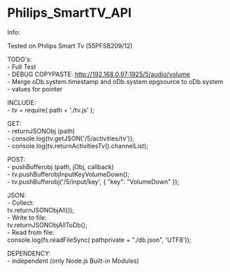 # Philips_SmartTV_API


   Info:                                                                                       

   Tested on Philips Smart Tv (55PFS8209/12)                                                   

   TODO's:                                                                                     
          - Full Test                                                                          
          - DEBUG COPYPASTE: http://192.168.0.97:1925/5/audio/volume                           
          - Merge oDb.system.timestamp and oDb.system.epgsource to oDb.system                  
          - values for pointer                                                                 

   INCLUDE:                                                                                    
   	     - tv = require( path + './tv.js' );                                                   

   GET:                                                                                        
          - returnJSONObj (path)                                                               
          - console.log(tv.getJSON('/5/activities/tv'));                                       
          - console.log(tv.returnActivitiesTv().channelList);                                  

   POST:                                                                                       
          - pushBufferobj (path, jObj, callback)                                               
          - tv.pushBufferobjInputKeyVolumeDown();                                              
          - tv.pushBufferobj('/5/input/key', { "key": "VolumeDown" });                         

   JSON:                                                                                       
          - Collect:                                                                           
              tv.returnJSONObjAll());                                                          
          - Write to file:                                                                     
              tv.returnJSONObjAllToDb();                                                       
   	     - Read from file:                                                                     
              console.log(fs.readFileSync( pathprivate + "./db.json", 'UTF8'));                

  DEPENDENCY:                                                                                  
          - independent (only Node.js Built-in Modules)                                        



